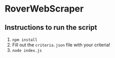 # RoverWebScraper

## Instructions to run the script

1. `npm install`
2. Fill out the `criteria.json` file with your criteria!
2. `node index.js `